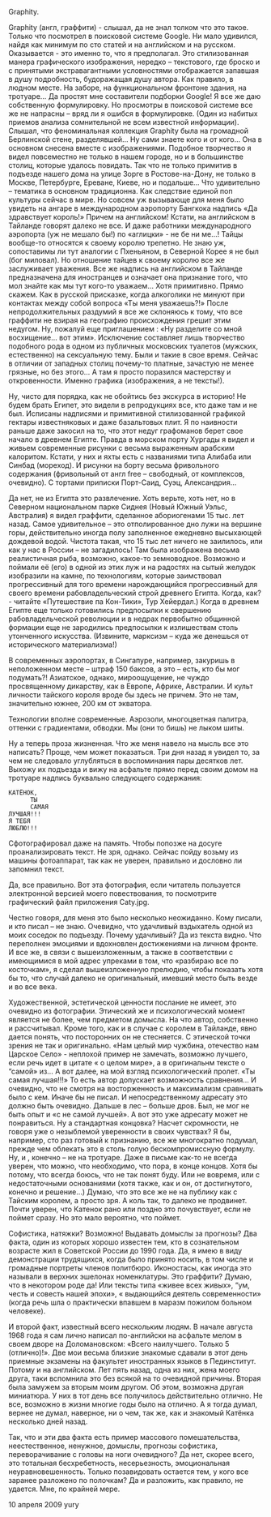 Graphity.

Graphity (англ, граффити) -  слышал, да не знал толком что это такое. Только что посмотрел в поисковой системе Google. Ни мало удивился, найдя как минимум по сто статей и на английском и на русском. Оказывается - это именно то, что я предполагал. Это стилизованная манера графического изображения, нередко – текстового, где броско и с принятыми экстравагантными условностями отображается запавшая в душу подробность,  будоражащая душу автора. Как правило, в людном месте. На заборе, на функциональном фронтоне здания, на тротуаре… Да простят мне составители подборки Google! Я все же даю собственную формулировку. Но просмотры в поисковой системе все же не напрасны – вряд ли я ошибся в формулировке. (Один из набитых приемов анализа сомнительной не всем известной информации). Слышал, что феноминальная коллекция Graphity была на громадной Берлинской стене, разделявшей… Ну сами знаете кого и от кого… Она в основном снесена вместе с изображениями. Подобное творчество я видел повсеместно не только в нашем городе, но и в большинстве столиц, которые удалось повидать. Так что не только примитив в подъезде нашего дома на улице Зорге в Ростове-на-Дону, не только в Москве, Петербурге, Ереване, Киеве, но и подальше… Что удивительно –  тематика в основном традиционна. Как следствие единой поп культуры сейчас в мире. Но совсем уж вызывающе для меня было увидеть на ангаре в международном аэропорту Бангкока надпись «Да здравствует король!» Причем на английском! Кстати, на английском в Тайланде говорят далеко не все. И даже работники международного аэропорта (уж не мешало бы!) по «аглицки» - не бе ни ме…!  Тайцы вообще-то относятся к своему королю трепетно. Не знаю уж, сопоставимы ли тут аналогии с Пхеньяном, в Северной Корее я не был (бог миловал). Но отношение тайцев к своему королю все же заслуживает уважения. Все же надпись на английском в Тайланде  предназначена для иностранцев и означает она признание того, что мол знайте как мы тут кого-то уважаем… Хотя примитивно. Прямо скажем. Как в русской присказке, когда алкоголики не минуют при контактах между собой вопроса «Ты меня уважаешь?!» После непродолжительных раздумий я все же склоняюсь к тому, что все граффити не взирая на географию происхождения грешит этим недугом.  Ну, пожалуй еще приглашением : «Ну разделите со мной восхищение… вот этим». Исключение составляет лишь творчество подобного рода в одном из публичных московских туалетов (мужских, естественно) на сексуальную тему. Были и такие в свое время. Сейчас в отличии от западных столиц почему-то платные, зачастую не менее грязные, но без этого… А там я просто поразился мастерству и откровенности. Именно графика (изображения, а не тексты!).

Ну, чисто для порядка, как не обойтись без экскурса в историю! Не будем брать Египет, это видели в репродукциях все, кто даже там и не был. Исписаны надписями и  примитивной стилизованной графикой гектары известняковых и даже базальтовых плит. Я по наивности раньше даже закосил на то, что этот недуг графоманов берет свое начало в древнем Египте.  Правда в морском порту Хургады я видел и живьем современные рисунки с весьма выраженным  арабским калоритом. Кстати, у них и яхты есть с названиями типа Алибаба или Синбад (мореход). И рисунки на борту весьма фривольного содержания (фривольный от англ free – свободный, от комплексов, очевидно). С тортами приписки Порт-Саид, Суэц, Александрия…

Да нет, не из Египта это развлечение. Хоть верьте, хоть нет, но в Северном национальном парке Сиднея (Новый Южный Уэльс, Австралия) я видел граффити, сделанное абориогенами 15 тыс. лет назад. Самое удивительное – это отполированное дно лужи на вершине горы, действительно иногда полу заполненное ежедневно высыхающей дождевой водой. Чистота такая, что 15 тыс лет ничего не заилилось, или как у нас в России – не загадилось! Там была изображена весьма реалистичная рыба, возможно, какое-то земноводное. Возможно и поймали её (его) в одной из этих луж и на радостях на сытый желудок изобразили на камне, по технологиям, которые заимствовал прогрессивный для того времени нарождающийся прогрессивный для своего времени рабовладельческий строй древнего Египта. Когда, как? - читайте «Путешествие па Кон-Тики», Тур Хейердал.) Когда в древнем Египте еще только готовились предпосылки к свершению рабовладельческой революции и в недрах первобытно общинной формации еще не зародились предпосылки к излишествам столь утонченного искусства. (Извините, марксизм – куда же денешься от исторического материализма!) 

В современных аэропортах, в Сингапуре, например, закуришь в неположенном месте – штраф 150 баксов, а это – есть, кто бы мог подумать?! Азиатское, однако, мироощущение, не чуждо просвященному дикарству, как в Европе, Африке, Австралии. И культ личности тайского короля вроде бы здесь не причем. Это не там, значительно южнее, 200 км от экватора.  

Технологии вполне современные. Аэрозоли, многоцветная палитра, оттенки с градиентами, обводки. Мы (они то бишь) не лыком шиты. 

Ну а теперь проза жизненная. Что же меня навело на мысль все это написать? Проще, чем может показаться. Три дня назад я увидел то, за чем не следовало углубляться в воспоминания пары десятков лет. Выхожу их подъезда и вижу на асфальте прямо перед своим домом на тротуаре надпись буквально следующего содержания:

```
КАТЁНОК,
      ТЫ
      САМАЯ
ЛУЧШАЯ!!!
Я ТЕБЯ
ЛЮБЛЮ!!!
```

Сфотографировал даже на память. Чтобы попозже на досуге проанализировать текст. Не зря, однако. Сейчас пойду возьму из машины фотоаппарат, так как не уверен, правильно и дословно ли запомнил текст. 

Да, все правильно. Вот эта фотография, если читатель пользуется электронной версией моего повествования, то посмотрите графический файл приложения Caty.jpg. 

Честно говоря, для меня это было несколько неожиданно. Кому писали, и кто писал – не знаю. Очевидно, что удачливый вздыхатель одной из моих соседок по подъезду. Почему удачливый? Да из текста видно. Что переполнен эмоциями и вдохновлен достижениями на личном фронте. И все же, в связи с вышеизложенным, а также в соответствии с имеющимися в мой адрес упреками в том, что «разбираю все по косточкам», я сделал вышеизложенную прелюдию, чтобы показать хотя бы то, что случай далеко не оригинальный, имевший место быть везде и во все века. 

Художественной, эстетической ценности послание не имеет, это очевидно из фотографии. Этический же и психологический момент является не более, чем предметом домысла. На что автор, собственно и рассчитывал. Кроме того, как и в случае с королем в Тайланде, явно дается понять, что посторонних он не стесняется. С этической точки зрения не так и оригинально. «Нам целый мир чужбина, отечество нам Царское Село» - неплохой пример не замечать, возможно лучшего, если речь идет в цитате « о целом мире», а в оригинальнм тексте о “самой» из… А вот далее, на мой взгляд психологический пролет. «Ты самая лучшая!!!» То есть автор допускает возможность сравнения… И очевидно, что не смотря на восторженность и максимализм сравнивать было с кем. Иначе бы не писал. И непосредственному адресату это должно быть очевидно. Дальше в лес – больше дров. Был, не мог не быть опыт и  «с не самой лучшей». А вот это уже адресату может не понравиться. Ну а стандартная концовка? Насчет скромности, не говоря уже о незыблемой уверенности в своих чувствах? Я бы, например, сто раз готовый к признанию, все же многократно подумал, прежде чем облекать это в столь голую бескомпромиссную формулу. Ну, и , конечно – не на тротуаре. Даже в письме как-то не всегда уверен, что можно, что необходимо, что пора, в конце концов.  Хотя бы потому, что всегда боюсь, что не так понят буду. Или не вовремя, или с недостаточными основаниями (хотя также, как и он, от достигнутого, конечно и решение…)  Думаю, что это все же не на публику как с Тайским королем, а просто  зря. А коль так, то далеко не продвинет. Почти уверен, что Катенок рано или поздно это почувствует, если не поймет сразу. Но это мало вероятно, что поймет. 

Софистика, натяжки? Возможно! Выдавать домыслы за прогнозы? Два факта, один из которых хорошо известен тем, кто в сознательном возрасте жил в Советской России до 1990 года. Да, я имею в виду демонстрации трудящихся, когда было принято носить, в том числе и громадные портреты членов политбюро. Иконостасы, как иногда это называли в верхних эшелонах номенклатуры.  Это граффити? Думаю, что в некотором роде да! Или тексты типа «живее всех живых», “ум, честь и совесть нашей эпохи»,  « выдающийся деятель современности» (когда речь шла о практически впавшем в маразм пожилом больном человеке). 

И второй факт, известный всего нескольким людям. В начале августа 1968 года я сам лично написал по-английски на асфальте мелом в своем дворе на Доломановском: «Всего наилучшего. Только 5 (отлично)!». Две мои весьма близкие знакомые сдавали в этот день приемные экзамены на факультет иностранных языков в Пединститут. Потому и на английском. Лет пять назад, одна из них, жена моего друга, таки вспомнила это без всякой на то очевидной причины. Вторая была замужем за вторым моим другом.  Об этом, возможна другая миниатюра. У них в тот день все получилось действительно отлично. Не все, возможно в жизни многие годы было на отлично. А я тогда думал, вернее не думал, наверное, ни о чем, так же, как и  знакомый Катёнка несколько дней назад.

Так, что и эти два факта есть пример массового помешательства, неестественное, ненужное, домыслы, прогнозы софистика, переворачивание с головы на ноги очевидного? Да нет, скорее всего, это тотальная бесхребетность, несерьезность, эмоциональная неуравновешенность.  Только позавидовать остается тем, у кого все заранее разложено по полочкам?  Да и разложить, как правило,  не удается.  Мне, по крайней мере.  

10 апреля 2009 
yury
